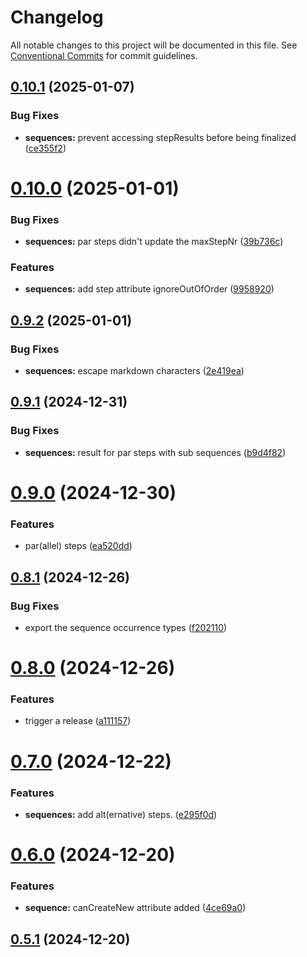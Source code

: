 # Changelog

All notable changes to this project will be documented in this file. See 
[Conventional Commits](https://conventionalcommits.org) for commit guidelines.


## [0.10.1](https://github.com/mbehr1/dlt-logs-utils/compare/v0.10.0...v0.10.1) (2025-01-07)


### Bug Fixes

* **sequences:** prevent accessing stepResults before being finalized ([ce355f2](https://github.com/mbehr1/dlt-logs-utils/commit/ce355f28842c86342e0a87014dbc817de03ed184))

# [0.10.0](https://github.com/mbehr1/dlt-logs-utils/compare/v0.9.2...v0.10.0) (2025-01-01)


### Bug Fixes

* **sequences:** par steps didn't update the maxStepNr ([39b736c](https://github.com/mbehr1/dlt-logs-utils/commit/39b736c300d6ad1d687cde718e27bac2eb7af9b5))


### Features

* **sequences:** add step attribute ignoreOutOfOrder ([9958920](https://github.com/mbehr1/dlt-logs-utils/commit/99589205df2d61a374e915b5f145d45296af0d39))

## [0.9.2](https://github.com/mbehr1/dlt-logs-utils/compare/v0.9.1...v0.9.2) (2025-01-01)


### Bug Fixes

* **sequences:** escape markdown characters ([2e419ea](https://github.com/mbehr1/dlt-logs-utils/commit/2e419ea31f7bc66b3d5390c9124194024ab4ee59))

## [0.9.1](https://github.com/mbehr1/dlt-logs-utils/compare/v0.9.0...v0.9.1) (2024-12-31)


### Bug Fixes

* **sequences:** result for par steps with sub sequences ([b9d4f82](https://github.com/mbehr1/dlt-logs-utils/commit/b9d4f826e05fd68b0daade4c4b578a9ca1fe83f1))

# [0.9.0](https://github.com/mbehr1/dlt-logs-utils/compare/v0.8.1...v0.9.0) (2024-12-30)


### Features

* par(allel) steps ([ea520dd](https://github.com/mbehr1/dlt-logs-utils/commit/ea520dda6417a957c0de9a5627f28ff04f64f843))

## [0.8.1](https://github.com/mbehr1/dlt-logs-utils/compare/v0.8.0...v0.8.1) (2024-12-26)


### Bug Fixes

* export the sequence occurrence types ([f202110](https://github.com/mbehr1/dlt-logs-utils/commit/f2021104abb2a94ce050d135756d81c8a091f487))

# [0.8.0](https://github.com/mbehr1/dlt-logs-utils/compare/v0.7.0...v0.8.0) (2024-12-26)


### Features

* trigger a release ([a111157](https://github.com/mbehr1/dlt-logs-utils/commit/a111157dbeee1abc05199b91bfa21d5da8672ffb))

# [0.7.0](https://github.com/mbehr1/dlt-logs-utils/compare/v0.6.0...v0.7.0) (2024-12-22)


### Features

* **sequences:** add alt(ernative) steps. ([e295f0d](https://github.com/mbehr1/dlt-logs-utils/commit/e295f0d289003fb4eefa186464a864b7e7aa0c32))

# [0.6.0](https://github.com/mbehr1/dlt-logs-utils/compare/v0.5.1...v0.6.0) (2024-12-20)


### Features

* **sequence:** canCreateNew attribute added ([4ce69a0](https://github.com/mbehr1/dlt-logs-utils/commit/4ce69a00409cb6c6a99aa8c2a8b2826aa47f02c4))

## [0.5.1](https://github.com/mbehr1/dlt-logs-utils/compare/v0.5.0...v0.5.1) (2024-12-20)
